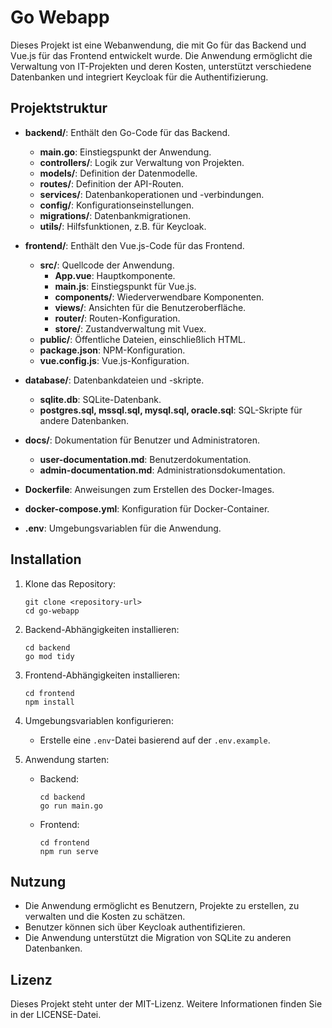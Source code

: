 # Go Webapp

Dieses Projekt ist eine Webanwendung, die mit Go für das Backend und Vue.js für das Frontend entwickelt wurde. Die Anwendung ermöglicht die Verwaltung von IT-Projekten und deren Kosten, unterstützt verschiedene Datenbanken und integriert Keycloak für die Authentifizierung.

## Projektstruktur

- **backend/**: Enthält den Go-Code für das Backend.
  - **main.go**: Einstiegspunkt der Anwendung.
  - **controllers/**: Logik zur Verwaltung von Projekten.
  - **models/**: Definition der Datenmodelle.
  - **routes/**: Definition der API-Routen.
  - **services/**: Datenbankoperationen und -verbindungen.
  - **config/**: Konfigurationseinstellungen.
  - **migrations/**: Datenbankmigrationen.
  - **utils/**: Hilfsfunktionen, z.B. für Keycloak.

- **frontend/**: Enthält den Vue.js-Code für das Frontend.
  - **src/**: Quellcode der Anwendung.
    - **App.vue**: Hauptkomponente.
    - **main.js**: Einstiegspunkt für Vue.js.
    - **components/**: Wiederverwendbare Komponenten.
    - **views/**: Ansichten für die Benutzeroberfläche.
    - **router/**: Routen-Konfiguration.
    - **store/**: Zustandverwaltung mit Vuex.
  - **public/**: Öffentliche Dateien, einschließlich HTML.
  - **package.json**: NPM-Konfiguration.
  - **vue.config.js**: Vue.js-Konfiguration.

- **database/**: Datenbankdateien und -skripte.
  - **sqlite.db**: SQLite-Datenbank.
  - **postgres.sql, mssql.sql, mysql.sql, oracle.sql**: SQL-Skripte für andere Datenbanken.

- **docs/**: Dokumentation für Benutzer und Administratoren.
  - **user-documentation.md**: Benutzerdokumentation.
  - **admin-documentation.md**: Administrationsdokumentation.

- **Dockerfile**: Anweisungen zum Erstellen des Docker-Images.

- **docker-compose.yml**: Konfiguration für Docker-Container.

- **.env**: Umgebungsvariablen für die Anwendung.

## Installation

1. Klone das Repository:
   ```
   git clone <repository-url>
   cd go-webapp
   ```

2. Backend-Abhängigkeiten installieren:
   ```
   cd backend
   go mod tidy
   ```

3. Frontend-Abhängigkeiten installieren:
   ```
   cd frontend
   npm install
   ```

4. Umgebungsvariablen konfigurieren:
   - Erstelle eine `.env`-Datei basierend auf der `.env.example`.

5. Anwendung starten:
   - Backend:
     ```
     cd backend
     go run main.go
     ```
   - Frontend:
     ```
     cd frontend
     npm run serve
     ```

## Nutzung

- Die Anwendung ermöglicht es Benutzern, Projekte zu erstellen, zu verwalten und die Kosten zu schätzen.
- Benutzer können sich über Keycloak authentifizieren.
- Die Anwendung unterstützt die Migration von SQLite zu anderen Datenbanken.

## Lizenz

Dieses Projekt steht unter der MIT-Lizenz. Weitere Informationen finden Sie in der LICENSE-Datei.